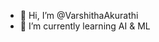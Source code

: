 - 👋 Hi, I’m @VarshithaAkurathi
- 🌱 I’m currently learning AI & ML


<!---
VarshithaAkurathi/VarshithaAkurathi is a ✨ special ✨ repository because its `README.md` (this file) appears on your GitHub profile.
You can click the Preview link to take a look at your changes.
--->
